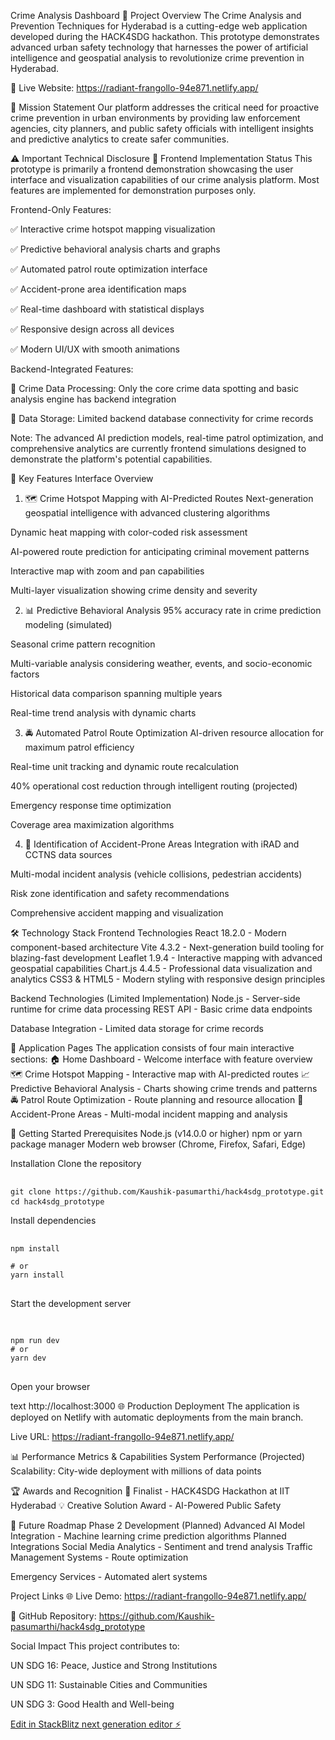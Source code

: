 Crime Analysis Dashboard
🎯 Project Overview
The Crime Analysis and Prevention Techniques for Hyderabad is a cutting-edge web application developed during the HACK4SDG hackathon. This prototype demonstrates advanced urban safety technology that harnesses the power of artificial intelligence and geospatial analysis to revolutionize crime prevention in Hyderabad.

🔗 Live Website: https://radiant-frangollo-94e871.netlify.app/

🌟 Mission Statement
Our platform addresses the critical need for proactive crime prevention in urban environments by providing law enforcement agencies, city planners, and public safety officials with intelligent insights and predictive analytics to create safer communities.

⚠️ Important Technical Disclosure
🎨 Frontend Implementation Status
This prototype is primarily a frontend demonstration showcasing the user interface and visualization capabilities of our crime analysis platform. Most features are implemented for demonstration purposes only.

Frontend-Only Features:

✅ Interactive crime hotspot mapping visualization

✅ Predictive behavioral analysis charts and graphs

✅ Automated patrol route optimization interface

✅ Accident-prone area identification maps

✅ Real-time dashboard with statistical displays

✅ Responsive design across all devices

✅ Modern UI/UX with smooth animations

Backend-Integrated Features:

🔧 Crime Data Processing: Only the core crime data spotting and basic analysis engine has backend integration

🔧 Data Storage: Limited backend database connectivity for crime records

Note: The advanced AI prediction models, real-time patrol optimization, and comprehensive analytics are currently frontend simulations designed to demonstrate the platform's potential capabilities.

🚀 Key Features
Interface Overview

1. 🗺️ Crime Hotspot Mapping with AI-Predicted Routes
Next-generation geospatial intelligence with advanced clustering algorithms

Dynamic heat mapping with color-coded risk assessment

AI-powered route prediction for anticipating criminal movement patterns

Interactive map with zoom and pan capabilities

Multi-layer visualization showing crime density and severity

2. 📊 Predictive Behavioral Analysis
95% accuracy rate in crime prediction modeling (simulated)

Seasonal crime pattern recognition

Multi-variable analysis considering weather, events, and socio-economic factors

Historical data comparison spanning multiple years

Real-time trend analysis with dynamic charts

3. 🚔 Automated Patrol Route Optimization
AI-driven resource allocation for maximum patrol efficiency

Real-time unit tracking and dynamic route recalculation

40% operational cost reduction through intelligent routing (projected)

Emergency response time optimization

Coverage area maximization algorithms

4. 🚨 Identification of Accident-Prone Areas
Integration with iRAD and CCTNS data sources

Multi-modal incident analysis (vehicle collisions, pedestrian accidents)

Risk zone identification and safety recommendations

Comprehensive accident mapping and visualization

🛠️ Technology Stack
Frontend Technologies
React 18.2.0 - Modern component-based architecture
Vite 4.3.2 - Next-generation build tooling for blazing-fast development
Leaflet 1.9.4 - Interactive mapping with advanced geospatial capabilities
Chart.js 4.4.5 - Professional data visualization and analytics
CSS3 & HTML5 - Modern styling with responsive design principles

Backend Technologies (Limited Implementation)
Node.js - Server-side runtime for crime data processing
REST API - Basic crime data endpoints

Database Integration - Limited data storage for crime records

📱 Application Pages
The application consists of four main interactive sections:
🏠 Home Dashboard - Welcome interface with feature overview
🗺️ Crime Hotspot Mapping - Interactive map with AI-predicted routes
📈 Predictive Behavioral Analysis - Charts showing crime trends and patterns
🚔 Patrol Route Optimization - Route planning and resource allocation
🚨 Accident-Prone Areas - Multi-modal incident mapping and analysis

🚀 Getting Started
Prerequisites
Node.js (v14.0.0 or higher)
npm or yarn package manager
Modern web browser (Chrome, Firefox, Safari, Edge)

Installation
Clone the repository
<pre> <code> 
git clone https://github.com/Kaushik-pasumarthi/hack4sdg_prototype.git
cd hack4sdg_prototype </code> </pre>

Install dependencies

<pre> <code> 
npm install

# or
yarn install
  </code> </pre>

Start the development server

<pre> <code> 

npm run dev
# or
yarn dev
</code> </pre>
Open your browser

text
http://localhost:3000
🌐 Production Deployment
The application is deployed on Netlify with automatic deployments from the main branch.

Live URL: https://radiant-frangollo-94e871.netlify.app/

📊 Performance Metrics & Capabilities
System Performance (Projected)
Scalability: City-wide deployment with millions of data points



🏆 Awards and Recognition
🥈 Finalist - HACK4SDG Hackathon at IIT Hyderabad
💡 Creative Solution Award - AI-Powered Public Safety

🔮 Future Roadmap
Phase 2 Development (Planned)
Advanced AI Model Integration - Machine learning crime prediction algorithms
Planned Integrations
Social Media Analytics - Sentiment and trend analysis
Traffic Management Systems - Route optimization

Emergency Services - Automated alert systems

Project Links
🌐 Live Demo: https://radiant-frangollo-94e871.netlify.app/

📂 GitHub Repository: https://github.com/Kaushik-pasumarthi/hack4sdg_prototype

Social Impact
This project contributes to:

UN SDG 16: Peace, Justice and Strong Institutions

UN SDG 11: Sustainable Cities and Communities

UN SDG 3: Good Health and Well-being


[Edit in StackBlitz next generation editor ⚡️](https://stackblitz.com/~/github.com/kauhsikkk/hack4sdg_prototype)
